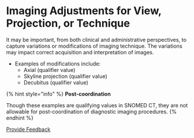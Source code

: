 # Imaging Adjustments for View, Projection, or Technique

It may be important, from both clinical and administrative perspectives, to capture variations or modifications of imaging technique. The variations may impact correct acquisition and interpretation of images.

* Examples of modifications include:
  * Axial (qualifier value)
  * Skyline projection (qualifier value)
  * Decubitus (qualifier value)

{% hint style="info" %}
**Post-coordination**

Though these examples are qualifying values in SNOMED CT, they are not allowable for post-coordination of diagnostic imaging procedures.
{% endhint %}



<a href="https://docs.google.com/forms/d/e/1FAIpQLScTmbZIf0UEQwYDkY27EEWBkaiYkHSbR0_9DmFrMLXoQLyL7Q/viewform?usp=pp_url&#x26;entry.1767247133=SCT+Editorial+Guide&#x26;entry.670899847=Imaging%20Adjustments%20for%20View%2C%20Projection%2C%20or%20Technique" class="button primary">Provide Feedback</a>
